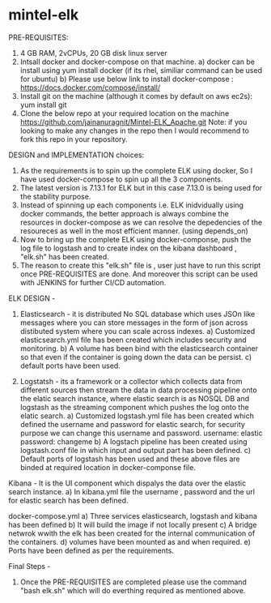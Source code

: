 # mintel-elk

PRE-REQUISITES:

1) 4 GB RAM, 2vCPUs, 20 GB disk linux server
2) Intsall docker and docker-compose on that machine.
   a) docker can be install using yum install docker (if its rhel, similiar command can be used for ubuntu)
   b) Please use below link to install docker-compose :
      https://docs.docker.com/compose/install/
3) Install git on the machine (although it comes by default on aws ec2s):
   yum install git
4) Clone the below repo at your required location on the machine
   https://github.com/jainanuragnit/Mintel-ELK_Apache.git
   Note: if you looking to make any changes in the repo then I would recommend to fork this repo in your repository.

DESIGN and IMPLEMENTATION choices:

1) As the requirements is to spin up the complete ELK using docker, So I have used docker-compose to spin up all the 3 components.
2) The latest version is 7.13.1 for ELK but in this case 7.13.0 is being used for the stability purpose.
3) Instead of spinning up each components i.e. ELK inidvidually using docker commands, the better approach is always combine the resources in docker-compose as we can resolve the depedencies of the resoureces as well in the most efficient manner. (using depends_on)
4) Now to bring up the complete ELK using docker-componse,  push the log file to logstash and to create index on the kibana dashboard , "elk.sh" has been created.
5) The reason to create this "elk.sh" file is , user just have to run this script once PRE-REQUISITES are done. And moreover this script can be used with JENKINS for further CI/CD automation.

ELK DESIGN - 

1) Elasticsearch - it is distributed No SQL database which uses JSOn like messages where you can store messages in the form of json across distibuted system where you can scale across indexes.
   a) Customized elasticsearch.yml file has been created which includes security and monitoring.
   b) A volume has been bind with the elasticsearch container so that even if the container is going down the data can be persist.
   c) default ports have been used. 
 
2) Logstatsh - its a framework or a collector which collects data from different sources then stream the data in data processing pipeline onto the elatic search instance, where elastic search is as NOSQL DB and logstash as the streaming component which pushes the log onto the elatic search.
   a) Customized logstash.yml file has been created which defined the username and password for elastic search, for security purpose we can change this username and password.
      username: elastic
      password: changeme
   b) A logstach pipeline has been created using logstash.conf file in which input and output part has been defined.
   c) Default ports of logstash has been used and these above files are binded at required location in docker-componse file.
   
Kibana - It is the UI component which dispalys the data over the elastic search instance.
   a) In kibana.yml file the username , password and the url for elastic search has been defined.
   
docker-compose.yml
   a) Three services elasticsearch, logstash and kibana has been defined
   b) It will build the image if not locally present
   c) A bridge netwrok wwith the elk has been created for the internal communication of the containers.
   d) volumes have been mounted as and when required.
   e) Ports have been defined as per the requirements.
   
Final Steps -

1) Once the PRE-REQUISITES are completed please use the command "bash elk.sh" which will do everthing required as mentioned above.
